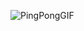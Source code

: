 ![PingPongGIF](https://user-images.githubusercontent.com/86918376/206235206-cd5e34b1-81f4-4111-a700-95e6b2661e62.gif)
